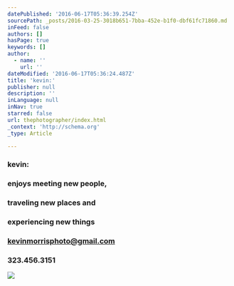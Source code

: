 ```yaml
---
datePublished: '2016-06-17T05:36:39.254Z'
sourcePath: _posts/2016-03-25-3018b651-7bba-452e-b1f0-dbf61fc71860.md
inFeed: false
authors: []
hasPage: true
keywords: []
author:
  - name: ''
    url: ''
dateModified: '2016-06-17T05:36:24.487Z'
title: 'kevin:'
publisher: null
description: ''
inLanguage: null
inNav: true
starred: false
url: thephotographer/index.html
_context: 'http://schema.org'
_type: Article

---
```

### kevin:

### enjoys meeting new people, 

### traveling new places and 

### experiencing new things

### kevinmorrisphoto@gmail.com

### 323.456.3151
![](https://s3-us-west-2.amazonaws.com/the-grid-img/p/440d0e7ddd7558c8724a1b7be98149cb957446ae.jpg)